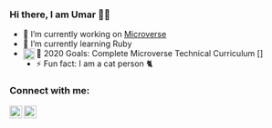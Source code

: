 ### Hi there, I am Umar 🙋‍♂️



- 🔭 I’m currently working on [Microverse](https://microverse.org/)
- 🌱 I’m currently learning Ruby
- 🥅 2020 Goals: Complete Microverse Technical Curriculum [<img align="left" alt="HTML5" width="20px" src="https://emoji.slack-edge.com/T47CT8XPG/microverse/629482f85f0b8564.png" />]
- ⚡ Fun fact: I am a cat person 🐈

### Connect with me:

[<img align="left" alt="Muhammad Umar | Twitter" width="22px" src="https://cdn.jsdelivr.net/npm/simple-icons@v3/icons/twitter.svg" />][twitter]
[<img align="left" alt="Muhammad Umar | LinkedIn" width="22px" src="https://cdn.jsdelivr.net/npm/simple-icons@v3/icons/linkedin.svg" />][linkedin]



[twitter]: https://twitter.com/Mohammadumar28
[linkedin]: https://www.linkedin.com/in/mohammadumar28/
